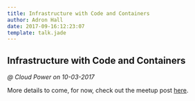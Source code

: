 ```yaml
---
title: Infrastructure with Code and Containers
author: Adron Hall
date: 2017-09-16:12:23:07
template: talk.jade
---
```

## Infrastructure with Code and Containers
*@ Cloud Power on 10-03-2017*



More details to come, for now, check out the meetup post [here](https://www.meetup.com/mscloud/events/243273397/).
